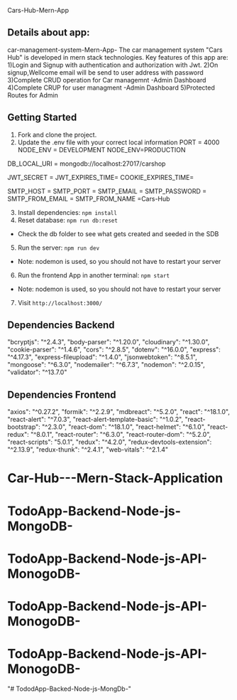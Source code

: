 Cars-Hub-Mern-App

## Details about app:

car-management-system-Mern-App-
The car management system "Cars Hub" is developed in mern stack technologies. 
Key features of this app are: 
1)Login and Signup with authentication and authorization with Jwt.
2)On signup,Wellcome email will be send to user address with password 
3)Complete CRUD operation for Car managemnt -Admin Dashboard 
4)Complete CRUP for user managment -Admin Dashboard 
5)Protected Routes for Admin

## Getting Started

1. Fork and clone the project.
2. Update the .env file with your correct local information 
PORT = 4000
NODE_ENV = DEVELOPMENT
NODE_ENV=PRODUCTION

DB_LOCAL_URI = mongodb://localhost:27017/carshop

JWT_SECRET =
JWT_EXPIRES_TIME= 
COOKIE_EXPIRES_TIME=


SMTP_HOST = 
SMTP_PORT = 
SMTP_EMAIL =
SMTP_PASSWORD = 
SMTP_FROM_EMAIL =
SMTP_FROM_NAME =Cars-Hub

3. Install dependencies: `npm install`
4. Reset database: `npm run db:reset`
  - Check the db folder to see what gets created and seeded in the SDB
5. Run the server: `npm run dev`
  - Note: nodemon is used, so you should not have to restart your server
6. Run the frontend App in another terminal: `npm start`
  - Note: nodemon is used, so you should not have to restart your server
7. Visit `http://localhost:3000/`


## Dependencies Backend

"bcryptjs": "^2.4.3",
    "body-parser": "^1.20.0",
    "cloudinary": "^1.30.0",
    "cookie-parser": "^1.4.6",
    "cors": "^2.8.5",
    "dotenv": "^16.0.0",
    "express": "^4.17.3",
    "express-fileupload": "^1.4.0",
    "jsonwebtoken": "^8.5.1",
    "mongoose": "^6.3.0",
    "nodemailer": "^6.7.3",
    "nodemon": "^2.0.15",
    "validator": "^13.7.0"

## Dependencies Frontend
"axios": "^0.27.2",
    "formik": "^2.2.9",
    "mdbreact": "^5.2.0",
    "react": "^18.1.0",
    "react-alert": "^7.0.3",
    "react-alert-template-basic": "^1.0.2",
    "react-bootstrap": "^2.3.0",
    "react-dom": "^18.1.0",
    "react-helmet": "^6.1.0",
    "react-redux": "^8.0.1",
    "react-router": "^6.3.0",
    "react-router-dom": "^5.2.0",
    "react-scripts": "5.0.1",
    "redux": "^4.2.0",
    "redux-devtools-extension": "^2.13.9",
    "redux-thunk": "^2.4.1",
    "web-vitals": "^2.1.4"
# Car-Hub---Mern-Stack-Application
# TodoApp-Backend-Node-js-MongoDB-
# TodoApp-Backend-Node-js-API-MonogoDB-
# TodoApp-Backend-Node-js-API-MonogoDB-
# TodoApp-Backend-Node-js-API-MonogoDB-
"# TododApp-Backed-Node-js-MongDb-" 
